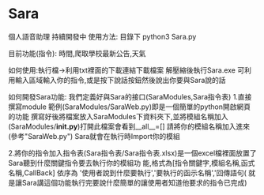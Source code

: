 # Sara
個人語音助理
持續開發中
使用方法: 目錄下 python3 Sara.py

目前功能(指令):
時間,爬取學校最新公告,天氣

如何使用:執行檔->利用txt裡面的下載連結下載檔案 解壓縮後執行Sara.exe
可利用輸入區域輸入你的指令,或是按下說話按鈕然後說出你要與Sara說的話

如何開發Sara功能:
我們定義好與Sara的接口(SaraModules,Sara指令表)
1.直接撰寫module 範例(SaraModules/SaraWeb.py)即是一個簡單的python開啟網頁的功能
撰寫好後將檔案放入SaraModules下資料夾下,並將模組名稱加入(SaraModules/__init.py__)打開此檔案會看到__all__=[]
請將你的模組名稱加入進來(參考"SaraWeb.py") Sara就會在執行時Import你的模組

2.將你的指令加入指令表(Sara指令表/Sara指令表.xlsx)是一個excel檔裡面放置了Sara聽到什麼關鍵指令要去執行你的模組功                        能,格式為[指令關鍵字,模組名稱,函式名稱,CallBack] 依序為 '使用者說到什麼要執行','要執行的函示名稱','回傳語句(                        就是讓Sara講這個功能執行完要說什麼簡單的讓使用者知道他要求的指令已完成)

              
